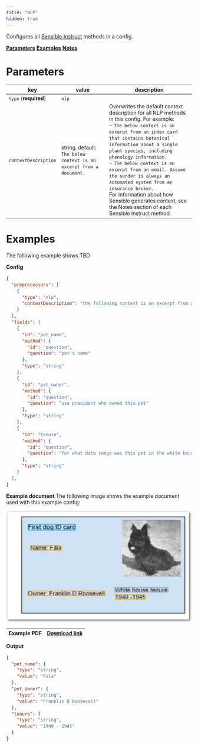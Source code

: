 ```yaml
---
title: "NLP"
hidden: true
---
```


Configures all [Sensible Instruct](doc:instruct) methods in a config. 

[**Parameters**](doc:nlp#parameters)
[**Examples**](doc:nlp#examples)
[**Notes**](doc:nlp#notes)

Parameters
====

| key                   | value                                                        | description                                                  |
| --------------------- | ------------------------------------------------------------ | ------------------------------------------------------------ |
| `type` (**required**) | `nlp`                                                        |                                                              |
| `contextDescription`  | string. default:  `The below context is an excerpt from a document.` | Overwrites the default context description for all NLP methods in this config.  For example:<br/> - `The below context is an excerpt from an index card that contains botanical information about a single plant species, including phenology information`.  <br/> - `The below context is an excerpt from an email. Assume the sender is always an automated system from an insurance broker`. <br/>For information about how Sensible generates context, see the Notes section of each Sensible Instruct method. |


Examples
====



The following example shows TBD

**Config**

```json
{
  "preprocessors": [
    {
      "type": "nlp",
      "contextDescription": "the following context is an excerpt from an ID card for a presidential pet, for example, a cat or dog."
    }
  ],
  "fields": [
    {
      "id": "pet_name",
      "method": {
        "id": "question",
        "question": "pet's name"
      },
      "type": "string"
    },
    {
      "id": "pet_owner",
      "method": {
        "id": "question",
        "question": "usa president who owned this pet"
      },
      "type": "string"
    },
    {
      "id": "tenure",
      "method": {
        "id": "question",
        "question": "for what date range was this pet in the white house"
      },
      "type": "string"
    }
  ],
}
```

**Example document**
The following image shows the example document used with this example config:

![Click to enlarge](https://raw.githubusercontent.com/sensible-hq/sensible-docs/main/readme-sync/assets/v0/images/final/nlp.png)

| Example PDF | [Download link](https://raw.githubusercontent.com/sensible-hq/sensible-docs/main/readme-sync/assets/v0/pdfs/nlp.pdf) |
| ----------- | ------------------------------------------------------------ |

**Output**

```json
{
  "pet_name": {
    "type": "string",
    "value": "Fala"
  },
  "pet_owner": {
    "type": "string",
    "value": "Franklin D Roosevelt"
  },
  "tenure": {
    "type": "string",
    "value": "1940 - 1945"
  }
}
```



